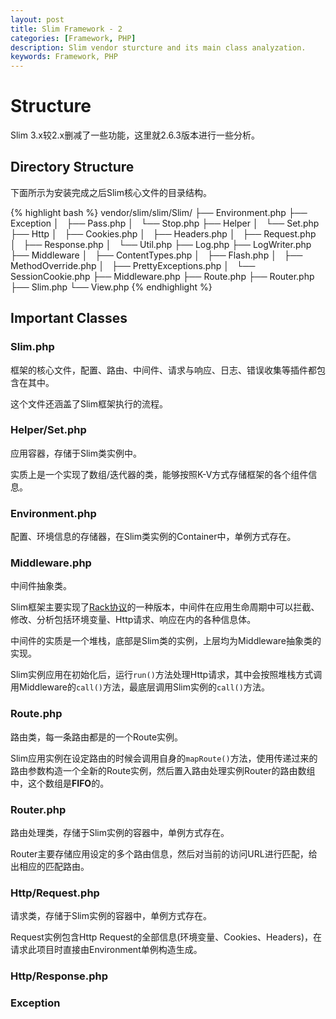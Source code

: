 ```yaml
---
layout: post
title: Slim Framework - 2
categories: [Framework, PHP]
description: Slim vendor sturcture and its main class analyzation.
keywords: Framework, PHP
---
```

# Structure

Slim 3.x较2.x删减了一些功能，这里就2.6.3版本进行一些分析。

## Directory Structure

下面所示为安装完成之后Slim核心文件的目录结构。

{% highlight bash %}
vendor/slim/slim/Slim/
                    ├── Environment.php
                    ├── Exception
                    │   ├── Pass.php
                    │   └── Stop.php
                    ├── Helper
                    │   └── Set.php
                    ├── Http
                    │   ├── Cookies.php
                    │   ├── Headers.php
                    │   ├── Request.php
                    │   ├── Response.php
                    │   └── Util.php
                    ├── Log.php
                    ├── LogWriter.php
                    ├── Middleware
                    │   ├── ContentTypes.php
                    │   ├── Flash.php
                    │   ├── MethodOverride.php
                    │   ├── PrettyExceptions.php
                    │   └── SessionCookie.php
                    ├── Middleware.php
                    ├── Route.php
                    ├── Router.php
                    ├── Slim.php
                    └── View.php
{% endhighlight %}

## Important Classes

### Slim.php

框架的核心文件，配置、路由、中间件、请求与响应、日志、错误收集等插件都包含在其中。

这个文件还涵盖了Slim框架执行的流程。

### Helper/Set.php

应用容器，存储于Slim类实例中。

实质上是一个实现了数组/迭代器的类，能够按照K-V方式存储框架的各个组件信息。

### Environment.php

配置、环境信息的存储器，在Slim类实例的Container中，单例方式存在。

### Middleware.php

中间件抽象类。

Slim框架主要实现了[Rack协议](https://blog.engineyard.com/2015/understanding-rack-apps-and-middleware)的一种版本，中间件在应用生命周期中可以拦截、修改、分析包括环境变量、Http请求、响应在内的各种信息体。

中间件的实质是一个堆栈，底部是Slim类的实例，上层均为Middleware抽象类的实现。

Slim实例应用在初始化后，运行`run()`方法处理Http请求，其中会按照堆栈方式调用Middleware的`call()`方法，最底层调用Slim实例的`call()`方法。

### Route.php

路由类，每一条路由都是的一个Route实例。

Slim应用实例在设定路由的时候会调用自身的`mapRoute()`方法，使用传递过来的路由参数构造一个全新的Route实例，然后置入路由处理实例Router的路由数组中，这个数组是**FIFO**的。

### Router.php

路由处理类，存储于Slim实例的容器中，单例方式存在。

Router主要存储应用设定的多个路由信息，然后对当前的访问URL进行匹配，给出相应的匹配路由。

### Http/Request.php

请求类，存储于Slim实例的容器中，单例方式存在。

Request实例包含Http Request的全部信息(环境变量、Cookies、Headers)，在请求此项目时直接由Environment单例构造生成。

### Http/Response.php
### Exception



